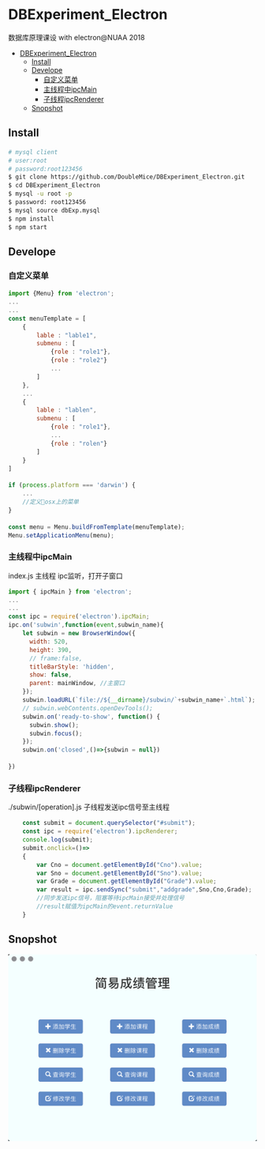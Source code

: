 # DBExperiment_Electron
数据库原理课设 with electron@NUAA 2018
<!-- TOC -->

- [DBExperiment_Electron](#dbexperiment_electron)
    - [Install](#install)
    - [Develope](#develope)
        - [自定义菜单](#自定义菜单)
        - [主线程中ipcMain](#主线程中ipcmain)
        - [子线程ipcRenderer](#子线程ipcrenderer)
    - [Snopshot](#snopshot)

<!-- /TOC -->
## Install
```sh
# mysql client
# user:root
# password:root123456
$ git clone https://github.com/DoubleMice/DBExperiment_Electron.git
$ cd DBExperiment_Electron
$ mysql -u root -p
$ password: root123456
$ mysql source dbExp.mysql
$ npm install
$ npm start
```

## Develope

### 自定义菜单
```javascript
import {Menu} from 'electron';
...
...
const menuTemplate = [
    {
        lable : "lable1",
        submenu : [
            {role : "role1"},
            {role : "role2"}
            ...
        ]
    },
    ...
    {
        lable : "lablen",
        submenu : [
            {role : "role1"},
            ...
            {role : "rolen"}
        ]
    }
]

if (process.platform === 'darwin') {
    ...
    //定义osx上的菜单
}

const menu = Menu.buildFromTemplate(menuTemplate);
Menu.setApplicationMenu(menu);
```


### 主线程中ipcMain
index.js 主线程
ipc监听，打开子窗口
```javascript
import { ipcMain } from 'electron';
...
...
const ipc = require('electron').ipcMain;
ipc.on('subwin',function(event,subwin_name){
    let subwin = new BrowserWindow({
      width: 520, 
      height: 390,
      // frame:false,
      titleBarStyle: 'hidden',
      show: false,
      parent: mainWindow, //主窗口
    });
    subwin.loadURL(`file://${__dirname}/subwin/`+subwin_name+`.html`);
    // subwin.webContents.openDevTools();
    subwin.on('ready-to-show', function() {
      subwin.show();
      subwin.focus();
    });
    subwin.on('closed',()=>{subwin = null})

})
```

### 子线程ipcRenderer
./subwin/[operation].js
子线程发送ipc信号至主线程
```javascript
    const submit = document.querySelector("#submit");
    const ipc = require('electron').ipcRenderer;
    console.log(submit);
    submit.onclick=()=>
    {
        var Cno = document.getElementById("Cno").value;
        var Sno = document.getElementById("Sno").value;
        var Grade = document.getElementById("Grade").value;
        var result = ipc.sendSync("submit","addgrade",Sno,Cno,Grade);
        //同步发送ipc信号，阻塞等待ipcMain接受并处理信号
        //result赋值为ipcMain的event.returnValue
    }
```
## Snopshot
![](./assets/snapshot.png)
